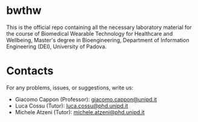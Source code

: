 # bwthw

This is the official repo containing all the necessary laboratory material for the course of Biomedical Wearable Technology for Healthcare and Wellbeing, 
Master's degree in Bioengineering, Department of Information Engineering (DEI), University of Padova. 

# Contacts

For any problems, issues, or suggestions, write us: 

- Giacomo Cappon (Professor): giacomo.cappon@unipd.it
- Luca Cossu (Tutor): luca.cossu@phd.unipd.it
- Michele Atzeni (Tutor): michele.atzeni@phd.unipd.it
